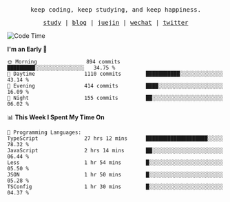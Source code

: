 <p align="center">
  <samp>
    <span>keep coding, keep studying, and keep happiness.</span>
  </samp>
</p>

<p align="center">
  <samp>
    <a href="https://github.com/ouduidui/fe-study">study</a> |
    <a href="https://deweyou.me">blog</a>  |
    <a href="https://juejin.cn/user/4309700183594366">juejin</a> |
    <a href="https://user-images.githubusercontent.com/54696834/165071004-6509e3f2-90c3-448c-9d92-3da42b0c2021.jpeg">wechat</a> |
    <a href="https://twitter.com/ouduidui">twitter</a>
  </samp>
</p>

<!--START_SECTION:waka-->
![Code Time](http://img.shields.io/badge/Code%20Time-3%2C054%20hrs%2042%20mins-blue)

**I'm an Early 🐤** 

```text
🌞 Morning                894 commits         █████████░░░░░░░░░░░░░░░░   34.75 % 
🌆 Daytime                1110 commits        ███████████░░░░░░░░░░░░░░   43.14 % 
🌃 Evening                414 commits         ████░░░░░░░░░░░░░░░░░░░░░   16.09 % 
🌙 Night                  155 commits         ██░░░░░░░░░░░░░░░░░░░░░░░   06.02 % 
```


📊 **This Week I Spent My Time On** 

```text
💬 Programming Languages: 
TypeScript               27 hrs 12 mins      ████████████████████░░░░░   78.32 % 
JavaScript               2 hrs 14 mins       ██░░░░░░░░░░░░░░░░░░░░░░░   06.44 % 
Less                     1 hr 54 mins        █░░░░░░░░░░░░░░░░░░░░░░░░   05.50 % 
JSON                     1 hr 50 mins        █░░░░░░░░░░░░░░░░░░░░░░░░   05.28 % 
TSConfig                 1 hr 30 mins        █░░░░░░░░░░░░░░░░░░░░░░░░   04.37 % 
```


<!--END_SECTION:waka-->

